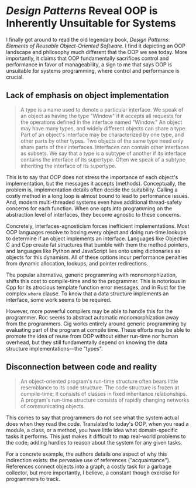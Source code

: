 <!-- TOC -->
# *Design Patterns* Reveal OOP is Inherently Unsuitable for Systems

I finally got around to read the old legendary book, *Design Patterns:
Elements of Reusable Object-Oriented Software*.
I find it depicting an OOP landscape and philosophy much different that
the OOP we see today.
More importantly,
it claims that OOP fundamentally sacrifices control and performance in favor of
manageability,
a sign to me that says OOP is unsuitable for systems programming,
where control and performance is crucial.

## Lack of emphasis on object implementation

> A type is a name used to denote a particular interface.
> We speak of an object as having the type "Window" if
> it accepts all requests for the operations defined in
> the interface named "Window." An object may have many types,
> and widely different objects can share a type.
> Part of an object's interface may be characterized by one type,
> and other parts by other types.
> Two objects of the same type need only share parts of their interfaces.
> Interfaces can contain other interfaces as subsets.
> We say that a type is a subtype of another if
> its interface contains the interface of its supertype.
> Often we speak of a subtype inheriting the interface of its supertype.

This is to say that OOP does not stress the importance of
each object's implementation, but the messages it accepts (methods).
Conceptually, the problem is,
implementation details often decide the suitability.
Calling a costly method in a long loop is almost bound to lead to
performance issues.
And,
modern multi-threaded systems even have additional thread-safety concerns for
each function.
When one opts into programming on the abstraction level of interfaces,
they become agnostic to these concerns.

Concretely, interfaces-agnosticism forces inefficient implementations.
Most OOP languages resolve to boxing every object and doing run-time lookups to
determine if an object implements an interface.
Languages like Objective C and Cpp create fat structures that bumble with
them the method pointers,
and languages like Python and JavaScript lies onto using dictionaries as
objects for this dynamism.
All of these options incur performance penalties from dynamic allocation,
lookups, and pointer redirections.

The popular alternative, generic programming with monomorphization,
shifts this cost to compile-time and to the programmer.
This is notorious in Cpp for its atrocious template function error messages,
and in Rust for the complex `where` clause.
To know that a data structure implements an interface,
some work seems to be required.

However, more powerful compilers may be able to handle this for the programmer.
Roc seems to abstract automatic monomorphization away from the programmers.
Cig works entirely around generic programming by evaluating part of
the program at compile time.
These efforts may be able to promote the idea of reuse from
OOP without either run-time nor human overhead,
but they still fundamentally depend on
knowing the data structure implementations—the "types".

## Disconnection between code and reality

> An object-oriented program's run-time structure often bears little
> resemblance to its code structure.
> The code structure is frozen at compile-time;
> it consists of classes in fixed inheritance relationships.
> A program's run-time structure consists of rapidly changing networks of
> communicating objects.

This comes to say that programmers do not see what the system actual does when
they read the code.
Translated to today's OOP, when you read a module, a class, or a method,
you have little idea what domain-specific tasks it performs.
This just makes it difficult to map real-world problems to the code,
adding hurdles to reason about the system for any given tasks.

For a concrete example,
the authors details one aspect of why this indirection exists:
the pervasive use of references ("acquaintance").
References connect objects into a graph, a costly task for a garbage collector,
but more importantly, I believe,
a constant though exercise for programmers to track.
